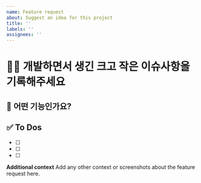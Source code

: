 ```yaml
---
name: Feature request
about: Suggest an idea for this project
title: ''
labels: ''
assignees: ''
---
```

# 🧑‍💻 개발하면서 생긴 크고 작은 이슈사항을 기록해주세요
## 💚 어떤 기능인가요?
## ✅ To Dos
- [ ] 
- [ ] 
- [ ]
**Additional context**
Add any other context or screenshots about the feature request here.
